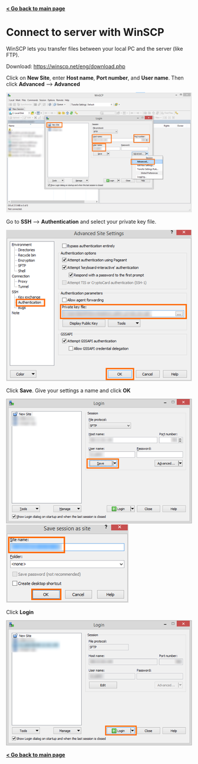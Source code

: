 **[< Go back to main page](../../../)**


# Connect to server with WinSCP

WinSCP lets you transfer files between your local PC and the server (like FTP).

Download: https://winscp.net/eng/download.php

Click on **New Site**, enter **Host name**, **Port number**, and **User name**. Then click **Advanced** --> **Advanced**

![putty config 1](images/winscp_config1.png)


Go to **SSH** --> **Authentication** and select your private key file.

![putty config 1](images/winscp_config2.png)


Click **Save**. Give your settings a name and click **OK**

![putty config 1](images/winscp_config3.png)
![putty config 1](images/winscp_config4.png)


Click **Login**

![putty config 1](images/winscp_config5.png)


**[< Go back to main page](../../../)**